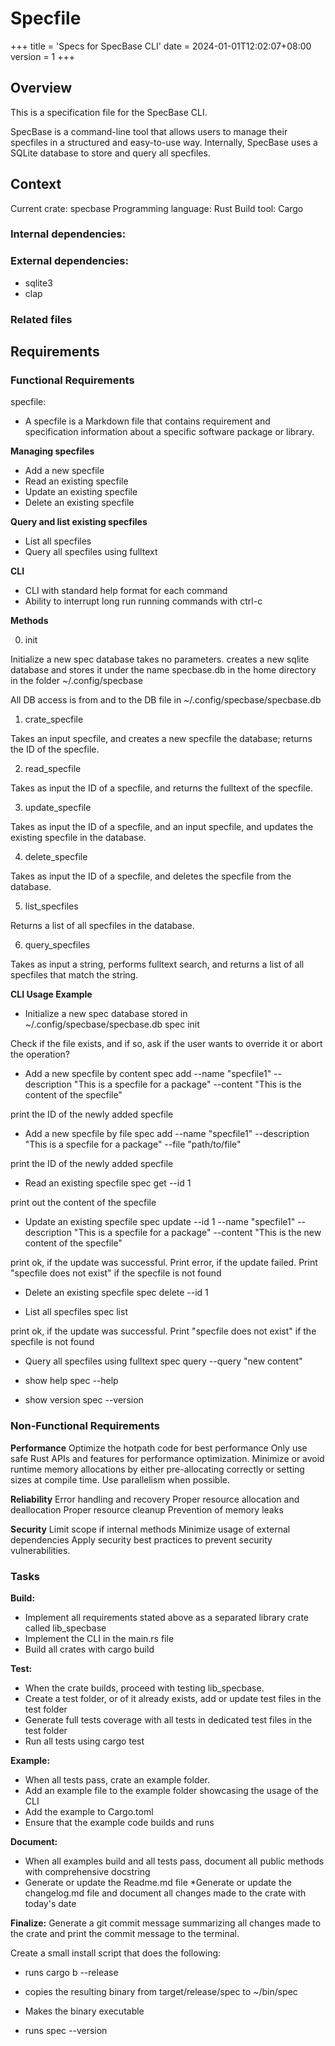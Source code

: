 # Specfile

+++
title = 'Specs for SpecBase CLI'
date = 2024-01-01T12:02:07+08:00
version = 1
+++

## Overview

This is a specification file for the SpecBase CLI.

SpecBase is a command-line tool that allows users to manage their specfiles in a structured and easy-to-use way.
Internally, SpecBase uses a SQLite database to store and query all specfiles.

## Context

Current crate: specbase
Programming language: Rust
Build tool: Cargo

### Internal dependencies:

### External dependencies:
* sqlite3
* clap

### Related files

## Requirements

### Functional Requirements

specfile:
* A specfile is a Markdown file that contains requirement and specification information about a specific software package or library.

**Managing specfiles**
* Add a new specfile
* Read an existing specfile
* Update an existing specfile
* Delete an existing specfile

**Query and list existing specfiles**
* List all specfiles
* Query all specfiles using fulltext

**CLI**
* CLI with standard help format for each command
* Ability to interrupt long run running commands with ctrl-c

**Methods**

0) init

Initialize a new spec database
takes no parameters. creates a new sqlite database and stores it under the name specbase.db 
in the home directory in the folder ~/.config/specbase

All DB access is from and to the DB file in ~/.config/specbase/specbase.db

1) crate_specfile
 
Takes an input specfile, and creates a new specfile the database; returns the ID of the specfile.
 
2) read_specfile
 
Takes as input the ID of a specfile, and returns the fulltext of the specfile.
 
3) update_specfile
 

Takes as input the ID of a specfile, and an input specfile, and updates the existing specfile in the database.

4) delete_specfile


Takes as input the ID of a specfile, and deletes the specfile from the database.

5) list_specfiles

Returns a list of all specfiles in the database.

6) query_specfiles

Takes as input a string, performs fulltext search, and returns a list of all specfiles that match the string.


**CLI Usage Example**

* Initialize a new spec database stored in  ~/.config/specbase/specbase.db
spec init

Check if the file exists, and if so, ask if the user wants to override it or abort the operation?

* Add a new specfile by content 
spec add --name "specfile1" --description "This is a specfile for a package" --content "This is the content of the specfile"

print the ID of the newly added specfile 
 
* Add a new specfile by file
spec add --name "specfile1" --description "This is a specfile for a package" --file "path/to/file"

print the ID of the newly added specfile

* Read an existing specfile
spec get --id 1 
 
print out the content of the specfile

* Update an existing specfile
spec update --id 1 --name "specfile1" --description "This is a specfile for a package" --content "This is the new content of the specfile"
 
print ok, if the update was successful.
Print error, if the update failed.
Print "specfile does not exist" if the specfile is not found

* Delete an existing specfile
spec delete --id 1

* List all specfiles
spec list

print ok, if the update was successful.
Print "specfile does not exist" if the specfile is not found

* Query all specfiles using fulltext
spec query --query "new content"

* show help
spec --help

* show version
spec --version

### Non-Functional Requirements

**Performance**
Optimize the hotpath code for best performance
Only use safe Rust APIs and features for performance optimization.
Minimize or avoid runtime memory allocations by either pre-allocating correctly or setting sizes at compile time.
Use parallelism when possible.

**Reliability**
Error handling and recovery
Proper resource allocation and deallocation
Proper resource cleanup
Prevention of memory leaks

**Security**
Limit scope if internal methods
Minimize usage of external dependencies
Apply security best practices to prevent security vulnerabilities.  

### Tasks

**Build:**
* Implement all requirements stated above as a separated library crate called lib_specbase
* Implement the CLI in the main.rs file
* Build all crates with cargo build

**Test:**
* When the crate builds, proceed with testing lib_specbase. 
* Create a test folder, or of it already exists, add or update test files in the test folder 
* Generate full tests coverage with all tests in dedicated test files in the test folder
* Run all tests using cargo test

**Example:**
* When all tests pass, crate an example folder.
* Add an example file to the example folder showcasing the usage of the CLI
* Add the example to Cargo.toml
* Ensure that the example code builds and runs 

**Document:**
* When all examples build and all tests pass, document all public methods with comprehensive docstring
* Generate or update the Readme.md file
*Generate or update the changelog.md file and document all changes made to the crate with today's date

**Finalize:**
Generate a git commit message summarizing all changes made to the crate and print the commit message to the terminal.


Create a small install script that does the following:

* runs  cargo b --release

* copies the resulting binary from target/release/spec to ~/bin/spec

* Makes the binary executable

* runs spec --version 